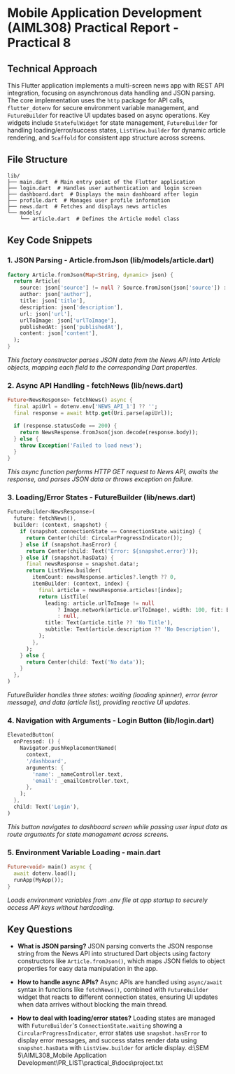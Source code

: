 # Mobile Application Development (AIML308) Practical Report - Practical 8

## Technical Approach

This Flutter application implements a multi-screen news app with REST API integration, focusing on asynchronous data handling and JSON parsing. The core implementation uses the `http` package for API calls, `flutter_dotenv` for secure environment variable management, and `FutureBuilder` for reactive UI updates based on async operations. Key widgets include `StatefulWidget` for state management, `FutureBuilder` for handling loading/error/success states, `ListView.builder` for dynamic article rendering, and `Scaffold` for consistent app structure across screens.

## File Structure

```
lib/
├── main.dart  # Main entry point of the Flutter application
├── login.dart  # Handles user authentication and login screen
├── dashboard.dart  # Displays the main dashboard after login
├── profile.dart  # Manages user profile information
├── news.dart  # Fetches and displays news articles
└── models/
    └── article.dart  # Defines the Article model class
```

## Key Code Snippets

### 1. JSON Parsing - Article.fromJson (lib/models/article.dart)
```dart
factory Article.fromJson(Map<String, dynamic> json) {
  return Article(
    source: json['source'] != null ? Source.fromJson(json['source']) : null,
    author: json['author'],
    title: json['title'],
    description: json['description'],
    url: json['url'],
    urlToImage: json['urlToImage'],
    publishedAt: json['publishedAt'],
    content: json['content'],
  );
}
```
*This factory constructor parses JSON data from the News API into Article objects, mapping each field to the corresponding Dart properties.*

### 2. Async API Handling - fetchNews (lib/news.dart)
```dart
Future<NewsResponse> fetchNews() async {
  final apiUrl = dotenv.env['NEWS_API_1'] ?? '';
  final response = await http.get(Uri.parse(apiUrl));

  if (response.statusCode == 200) {
    return NewsResponse.fromJson(json.decode(response.body));
  } else {
    throw Exception('Failed to load news');
  }
}
```
*This async function performs HTTP GET request to News API, awaits the response, and parses JSON data or throws exception on failure.*

### 3. Loading/Error States - FutureBuilder (lib/news.dart)
```dart
FutureBuilder<NewsResponse>(
  future: fetchNews(),
  builder: (context, snapshot) {
    if (snapshot.connectionState == ConnectionState.waiting) {
      return Center(child: CircularProgressIndicator());
    } else if (snapshot.hasError) {
      return Center(child: Text('Error: ${snapshot.error}'));
    } else if (snapshot.hasData) {
      final newsResponse = snapshot.data!;
      return ListView.builder(
        itemCount: newsResponse.articles?.length ?? 0,
        itemBuilder: (context, index) {
          final article = newsResponse.articles![index];
          return ListTile(
            leading: article.urlToImage != null
                ? Image.network(article.urlToImage!, width: 100, fit: BoxFit.cover)
                : null,
            title: Text(article.title ?? 'No Title'),
            subtitle: Text(article.description ?? 'No Description'),
          );
        },
      );
    } else {
      return Center(child: Text('No data'));
    }
  },
)
```
*FutureBuilder handles three states: waiting (loading spinner), error (error message), and data (article list), providing reactive UI updates.*

### 4. Navigation with Arguments - Login Button (lib/login.dart)
```dart
ElevatedButton(
  onPressed: () {
    Navigator.pushReplacementNamed(
      context,
      '/dashboard',
      arguments: {
        'name': _nameController.text,
        'email': _emailController.text,
      },
    );
  },
  child: Text('Login'),
)
```
*This button navigates to dashboard screen while passing user input data as route arguments for state management across screens.*

### 5. Environment Variable Loading - main.dart
```dart
Future<void> main() async {
  await dotenv.load();
  runApp(MyApp());
}
```
*Loads environment variables from .env file at app startup to securely access API keys without hardcoding.*

## Key Questions

- **What is JSON parsing?** JSON parsing converts the JSON response string from the News API into structured Dart objects using factory constructors like `Article.fromJson()`, which maps JSON fields to object properties for easy data manipulation in the app.

- **How to handle async APIs?** Async APIs are handled using `async/await` syntax in functions like `fetchNews()`, combined with `FutureBuilder` widget that reacts to different connection states, ensuring UI updates when data arrives without blocking the main thread.

- **How to deal with loading/error states?** Loading states are managed with `FutureBuilder`'s `ConnectionState.waiting` showing a `CircularProgressIndicator`, error states use `snapshot.hasError` to display error messages, and success states render data using `snapshot.hasData` with `ListView.builder` for article display.</content>
<parameter name="filePath">d:\SEM 5\AIML308_Mobile Application Development\PR_LIST\practical_8\docs\project.txt